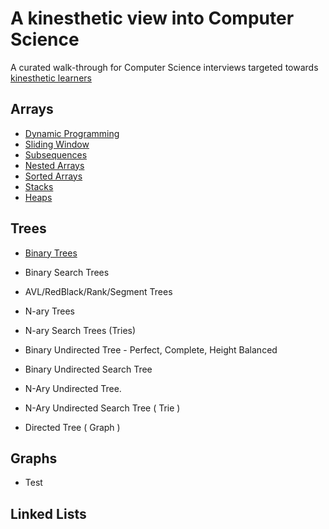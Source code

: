# A kinesthetic view into Computer Science

A curated walk-through for Computer Science interviews targeted towards [kinesthetic learners](https://en.wikipedia.org/wiki/Kinesthetic_learning)

## Arrays

* [Dynamic Programming](https://leetcode.com/list?selectedList=9di6va53)
* [Sliding Window](https://leetcode.com/list?selectedList=9di1s4a1)  
* [Subsequences](https://leetcode.com/list?selectedList=9di46ijj)
* [Nested Arrays](https://leetcode.com/list/?selectedList=9di6va53)
* [Sorted Arrays](https://leetcode.com/list?selectedList=9dunj1mv)
* [Stacks](https://leetcode.com/list/?selectedList=9duv7mlj)
* [Heaps](https://leetcode.com/list?selectedList=9duvlo7t)

## Trees

* [Binary Trees](https://leetcode.com/list?selectedList=9dqqweim)
* Binary Search Trees
* AVL/RedBlack/Rank/Segment Trees
* N-ary Trees
* N-ary Search Trees (Tries)  
  
* Binary Undirected Tree - Perfect, Complete, Height Balanced
* Binary Undirected Search Tree 
* N-Ary Undirected Tree.
* N-Ary Undirected Search Tree ( Trie )
* Directed Tree ( Graph )

## Graphs

* Test

## Linked Lists



